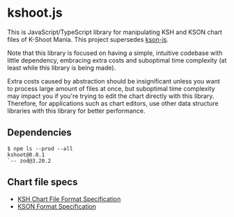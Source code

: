 # kshoot.js

This is JavaScript/TypeScript library for manipulating KSH and KSON chart files of K-Shoot Mania. This project supersedes [kson-js](https://github.com/123jimin/kson-js).

Note that this library is focused on having a simple, intuitive codebase with little dependency,
embracing extra costs and suboptimal time complexity (at least while this library is being made).

Extra costs caused by abstraction should be insignificant unless you want to process large amount of files at once, but suboptimal time complexity may impact you if you're trying to edit the chart directly with this library.
Therefore, for applications such as chart editors, use other data structure libraries with this library for better performance.

## Dependencies
```
$ npm ls --prod --all
kshoot@0.0.1
`-- zod@3.20.2
```

## Chart file specs

- [KSH Chart File Format Specification](https://github.com/m4saka/ksm-chart-format-spec/blob/master/ksh_format.md)
- [KSON Format Specification](https://github.com/m4saka/ksm-chart-format-spec/blob/master/kson_format.md)
